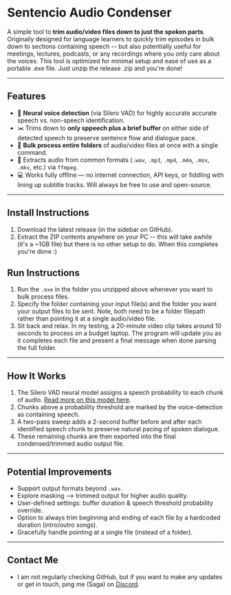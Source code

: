 # Sentencio Audio Condenser

A simple tool to **trim audio/video files down to just the spoken parts**. Originally designed for language learners to quickly trim episodes in bulk down to sections containing speech -- but also potentially useful for meetings, lectures, podcasts, or any recordings where you only care about the voices. This tool is optimized for minimal setup and ease of use as a portable .exe file. Just unzip the release .zip and you're done!

---

## Features
- :brain: **Neural voice detection** (via Silero VAD) for highly accurate accurate speech vs. non-speech identification.
- :scissors: Trims down to **only sppeech plus a brief buffer** on either side of detected speech to preserve sentence flow and dialogue pace.
- :open_file_folder: **Bulk process entire folders** of audio/video files at once with a single command.
- :arrows_counterclockwise: Extracts audio from common formats (`.wav`, `.mp3`, `.mp4`, `.m4a`, `.mov`, `.mkv`, etc.) via `ffmpeg`.  
- :computer: Works fully offline — no internet connection, API keys, or fiddling with lining up subtitle tracks. Will always be free to use and open-source.

---

## Install Instructions
1. Download the latest release (in the sidebar on GitHub).  
2. Extract the ZIP contents anywhere on your PC -- this will take awhile (it's a ~1GB file) but there is no other setup to do. When this completes you're done :)

## Run Instructions
1. Run the `.exe` in the folder you unzipped above whenever you want to bulk process files.
2. Specify the folder containing your input file(s) and the folder you want your output files to be sent. Note, both need to be a folder filepath rather than pointing it at a single audio/video file.
3. Sit back and relax. In my testing, a 20-minute video clip takes around 10 seconds to process on a budget laptop. The program will update you as it completes each file and present a final message when done parsing the full folder. 

---

## How It Works
1. The Silero VAD neural model assigns a speech probability to each chunk of audio. [Read more on this model here](https://github.com/snakers4/silero-vad).
2. Chunks above a probability threshold are marked by the voice-detection as containing speech.  
3. A two-pass sweep adds a 2-second buffer before and after each identified speech chunk to preserve natural pacing of spoken dialogue.
4. These remaining chunks are then exported into the final condensed/trimmed audio output file.

---

## Potential Improvements
- Support output formats beyond `.wav`.  
- Explore masking --> trimmed output for higher audio quality.  
- User-defined settings: buffer duration & speech threshold probability override.  
- Option to always trim beginning and ending of each file by a hardcoded duration (intro/outro songs).
- Gracefully handle pointing at a single file (instead of a folder).

---

## Contact Me
- I am not regularly checking GitHub, but if you want to make any updates or get in touch, ping me (Saga) on [Discord](https://discord.gg/85zc78aHwy).

